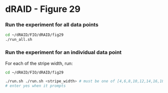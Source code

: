 # dRAID - Figure 29

### Run the experiment for all data points
```Bash
cd ~/dRAID/FIO/dRAID/fig29
./run_all.sh
```

### Run the experiment for an individual data point

For each of the stripe width, run:
```Bash
cd ~/dRAID/FIO/dRAID/fig29

./run.sh ./run.sh <stripe_width> # must be one of [4,6,8,10,12,14,16,18]
# enter yes when it prompts
```